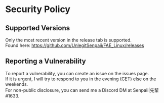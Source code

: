 # Security Policy

## Supported Versions
Only the most recent version in the release tab is supported.<br>
Found here: https://github.com/UnlegitSenpaii/FAE_Linux/releases

## Reporting a Vulnerability
To report a vulnerability, you can create an issue on the issues page.<br>
If it is urgent, I will try to respond to you in the evening (CET) else on the weekends.<br>
For non-public disclosure, you can send me a Discord DM at Senpaii|先輩#1633.
